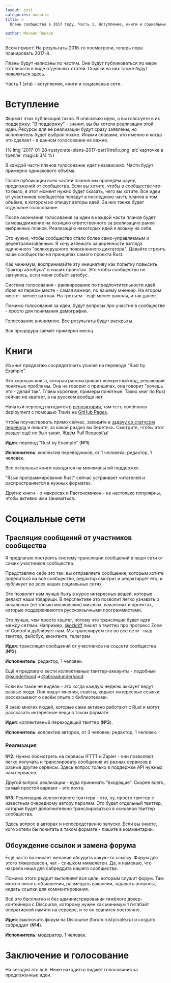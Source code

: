 ```yaml
---
layout: post
categories: новости
title: >
  Планы сообщества в 2017 году. Часть 1. Вступление, книги и социальные сети

author: Михаил Панков
---
```


Всем привет! На результаты 2016-го посмотрели, теперь пора планировать 2017-й.

Планы будут написаны по частям. Они будут публиковаться по мере готовности в
виде отдельных статей. Ссылки на них также будут появляться здесь.

Часть 1 (эта) - вступление, книги и социальные сети.

# Вступление

Формат этих публикаций таков. Я описываю идеи, а вы голосуете в их поддержку. "В
поддержку" - значит, вы бы хотели реализации этой идеи. Ресурсы для её
реализации будут сразу заявлены, но исполнитель будет выбран позже. Иными
словами, кто именно и когда это сделает - в данном голосовании не важно.

{% img '2017-01-28-rustycrate-plans-2017-part1/trello.png' alt:'карточка в трелле' magick:3/4 %}

<!--cut-->

В каждой части планов голосование идёт независимо. Части будут примерно
одинакового объёма.

После публикации всех частей планов мы проведём раунд предложений от сообщества.
Если вы хотите, чтобы в сообществе что-то было, в этот момент нужно будет
сказать, чего вы хотите. Все идеи от участников сообщества попадут в последнюю
часть планов в том объёме, в котором их опишут авторы идей. За них также будет
отдельное голосование.

После окончания голосования за идеи в каждой части планов будет самовыдвижение
на позицию ответственного за реализацию ранее выбранных планов. Реализацию
некоторых идей я возьму на себя.

Это нужно, чтобы сообщество стало более само-управляемым и децентрализованным. Я
хочу избежать зашоренности взгляда одиночного "великодушного пожизненного
диктатора". Давайте строить наше сообщество на принципах самого проекта Rust.

Как минимум, воспринимайте эту инициативу как попытку повысить "фактор автобуса"
в наших проектах. Это чтобы сообщество не загнулось, если меня собъёт автобус.

Система голосования - ранжирование по предпочтительности идей. Идея на первом
месте - самая важная, по вашему мнению. На втором месте - менее важная. На
третьем - ещё менее важная, и так далее.

Помимо голосования за идеи, будут вопросы про участие в сообществе - просто для
понимания демографии.

Голосование анонимное. Все результаты будут раскрыты.

Вся процедура займёт примерно месяц.

# Книги

Из книг предлагаю сосредоточить усилия на переводе "Rust by Example".

Это хорошая книга, которая рассматривает конкретный код, решающий понятные
проблемы. Она не говорит о принципах, она говорит "хочешь это - делай так".
Главы короткие, примеры понятные. Таких книг по Rust сейчас не хватает, а на
русском вообще нет.

Начатый перевод находится
в [репозитории](https://github.com/ruRust/rust-by-example-ru), там есть
continuous deployment с помощью Travis
на [GitHub Pages](https://rurust.github.io/rust-by-example-ru).

Чтобы поучаствовать прямо сейчас, заход**и**те
в
[задачу со статусом перевода](https://github.com/ruRust/rust-by-example-ru/issues/1) и
пишите, за какой раздел вы берётесь. Смотрите, чтобы этот раздел ещё не был
занят. Ждём Pull Request'ы!

**Идея**: перевод "Rust by Example" (**№1**).

**Исполнитель**: коллектив переводчиков, от 1 человека; редактор, 1 человек.

Все остальные книги находятся на минимальной поддержке.

"Язык программирования Rust" сейчас устраивает читателей и распространяется в
нужных форматах.

Другие книги - о макросах и Растономикон - не настолько популярны, чтобы активно
ими заниматься.

# Социальные сети

## Трасляция сообщений от участников сообщества

Я предлагаю построить систему трансляции сообщений в наши сети от самих
участников сообщества.

Представляю себе это так: вы отправляете сообщение, которым хотите поделиться на
всё сообщество, редактор смотрит и редактирует его, и публикует во всех наших
социальных сетях.

Это позволит нам лучше быть в курсе интересных вещей, которые делают наши
товарищи. В перспективе это позволит легко узнавать о локальных (не только
московских) митапах, вакансиях и проектах, которые поддерживаются русскоязычными
программистами.

Это лучше, чем просто хэштег, потому что трансляция будет идти между сетями.
Например, [@ozkriff](https://twitter.com/ozkriff/status/823805859935514624)
пишет в твиттер про прогресс Zone of Control и дублирует нам. Мы транслируем это
во все сети - наш твиттер, фейсбук, вконтакте, телеграм.

**Идея**: трансляция сообщений от участников на соцсети сообщества (**№2**).

**Исполнитель**: редактор, 1 человек.

Ещё я предлагаю вести коллективные твиттер-аккаунты -
подобные [@jsunderhood](https://twitter.com/jsunderhood?lang=ru)
и [@abroadunderhood](https://twitter.com/abroadunderhood).

Если вы такое не видели - это когда каждую неделю аккаунт ведут разные люди. Они
пишут мнения, советы, кидают интересные ссылки, рассказывают о своём опыте с
библиотеками.

Я знаю многих людей, которые сами активно работают с Rust и могут рассказать
интересные вещи в таком формате.

**Идея**: коллективный переходящий твиттер (**№3**).

**Исполнитель**: коллектив авторов, от 3 человек; редактор, 1 человек.

### Реализация

**№2**. Нужно посмотреть на сервисы IFTTT и Zapier - они позволяют легко
получать и транслировать сообщения из разных сервисов в разные другие сервисы.
Здесь вопрос только в поддержке API нужных нам сервисов.

Другой вопрос реализации - куда принимать "входящие". Скорее всего, самый
простой вариант - это почта.

**№3**. Реализация коллективного твиттера - это, ну, просто твиттер с известным
очередному автору паролем. Это будет отдельный твиттер, который будет
дополнительно транслироваться в основной твиттер сообщества.

Здесь вопрос в авторах и непосредственно запуске. Если вы знаете, кого хотели бы
почитать в таком формате - пишите в комментарии.

## Обсуждение ссылок и замена форума

Ещё часто возникает желание обсудить какую-то ссылку. Форум для этого
тяжеловесен, чат - слишком мимолётен. Да, я намекаю, что назрела ниша для
сабреддита нашего сообщества.

Помимо этого реддит выполняет все цели, которым служит форум. Там можно писать
объявления, размещать вакансии, задавать вопросы, кидать ссылки для
комментирования.

Всё это бесплатно и без администрирования тяжёлого докер-контейнера с Discourse,
которому нужен как минимум 1 гигабайт оперативной памяти на сервере, и то он
свапится постоянно.

**Идея**: выключить форум на Discourse (forum.rustycrate.ru) и создать
сабреддит (**№4**).

**Исполнитель**: модератор, 1 человек.

# Заключение и голосование

На сегодня это всё. Ниже находится виджет голосования за предложенные идеи.

<center>

<script>(function(t,e,o,n){var c,s,a;t.SMCX=t.SMCX||[],e.getElementById(n)||(c=e.getElementsByTagName(o),s=c[c.length-1],a=e.createElement(o),a.type="text/javascript",a.async=!0,a.id=n,a.src=["https:"===location.protocol?"https://":"http://","widget.surveymonkey.com/collect/website/js/Ng7Gfq2jHNIQVaDra4DULocIA19LoCpUDuGEw_2BPF_2FnkQN9WTVhvPqN1M1_2BUdPxY0.js"].join(""),s.parentNode.insertBefore(a,s))})(window,document,"script","smcx-sdk");</script>

</center>
